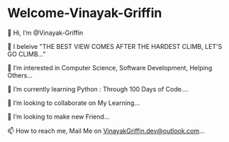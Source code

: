 # Welcome-Vinayak-Griffin

👋 Hi, I’m @Vinayak-Griffin 

🤩 I beleive "THE BEST VIEW COMES AFTER THE HARDEST CLIMB, LET'S GO CLIMB..." 

👀 I’m interested in Computer Science, Software Development, Helping Others... 

🌱 I’m currently learning Python : Through 100 Days of Code.... 

💞️ I’m looking to collaborate on My Learning... 

🤝 I’m looking to make new Friend... 

📫 How to reach me, Mail Me on VinayakGriffin.dev@outlook.com...
